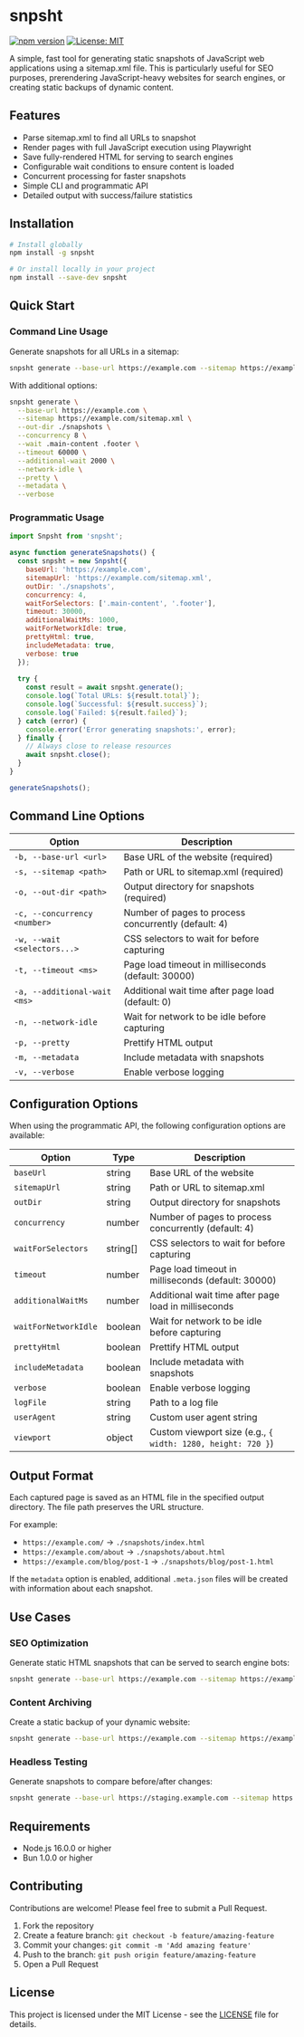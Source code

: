 # snpsht

[![npm version](https://img.shields.io/npm/v/snpsht.svg)](https://www.npmjs.com/package/snpsht)
[![License: MIT](https://img.shields.io/badge/License-MIT-yellow.svg)](https://opensource.org/licenses/MIT)

A simple, fast tool for generating static snapshots of JavaScript web applications using a sitemap.xml file. This is particularly useful for SEO purposes, prerendering JavaScript-heavy websites for search engines, or creating static backups of dynamic content.

## Features

- Parse sitemap.xml to find all URLs to snapshot
- Render pages with full JavaScript execution using Playwright
- Save fully-rendered HTML for serving to search engines
- Configurable wait conditions to ensure content is loaded
- Concurrent processing for faster snapshots
- Simple CLI and programmatic API
- Detailed output with success/failure statistics

## Installation

```bash
# Install globally
npm install -g snpsht

# Or install locally in your project
npm install --save-dev snpsht
```

## Quick Start

### Command Line Usage

Generate snapshots for all URLs in a sitemap:

```bash
snpsht generate --base-url https://example.com --sitemap https://example.com/sitemap.xml --out-dir ./snapshots
```

With additional options:

```bash
snpsht generate \
  --base-url https://example.com \
  --sitemap https://example.com/sitemap.xml \
  --out-dir ./snapshots \
  --concurrency 8 \
  --wait .main-content .footer \
  --timeout 60000 \
  --additional-wait 2000 \
  --network-idle \
  --pretty \
  --metadata \
  --verbose
```

### Programmatic Usage

```javascript
import Snpsht from 'snpsht';

async function generateSnapshots() {
  const snpsht = new Snpsht({
    baseUrl: 'https://example.com',
    sitemapUrl: 'https://example.com/sitemap.xml',
    outDir: './snapshots',
    concurrency: 4,
    waitForSelectors: ['.main-content', '.footer'],
    timeout: 30000,
    additionalWaitMs: 1000,
    waitForNetworkIdle: true,
    prettyHtml: true,
    includeMetadata: true,
    verbose: true
  });
  
  try {
    const result = await snpsht.generate();
    console.log(`Total URLs: ${result.total}`);
    console.log(`Successful: ${result.success}`);
    console.log(`Failed: ${result.failed}`);
  } catch (error) {
    console.error('Error generating snapshots:', error);
  } finally {
    // Always close to release resources
    await snpsht.close();
  }
}

generateSnapshots();
```

## Command Line Options

| Option | Description |
|--------|-------------|
| `-b, --base-url <url>` | Base URL of the website (required) |
| `-s, --sitemap <path>` | Path or URL to sitemap.xml (required) |
| `-o, --out-dir <path>` | Output directory for snapshots (required) |
| `-c, --concurrency <number>` | Number of pages to process concurrently (default: 4) |
| `-w, --wait <selectors...>` | CSS selectors to wait for before capturing |
| `-t, --timeout <ms>` | Page load timeout in milliseconds (default: 30000) |
| `-a, --additional-wait <ms>` | Additional wait time after page load (default: 0) |
| `-n, --network-idle` | Wait for network to be idle before capturing |
| `-p, --pretty` | Prettify HTML output |
| `-m, --metadata` | Include metadata with snapshots |
| `-v, --verbose` | Enable verbose logging |

## Configuration Options

When using the programmatic API, the following configuration options are available:

| Option | Type | Description |
|--------|------|-------------|
| `baseUrl` | string | Base URL of the website |
| `sitemapUrl` | string | Path or URL to sitemap.xml |
| `outDir` | string | Output directory for snapshots |
| `concurrency` | number | Number of pages to process concurrently (default: 4) |
| `waitForSelectors` | string[] | CSS selectors to wait for before capturing |
| `timeout` | number | Page load timeout in milliseconds (default: 30000) |
| `additionalWaitMs` | number | Additional wait time after page load in milliseconds |
| `waitForNetworkIdle` | boolean | Wait for network to be idle before capturing |
| `prettyHtml` | boolean | Prettify HTML output |
| `includeMetadata` | boolean | Include metadata with snapshots |
| `verbose` | boolean | Enable verbose logging |
| `logFile` | string | Path to a log file |
| `userAgent` | string | Custom user agent string |
| `viewport` | object | Custom viewport size (e.g., `{ width: 1280, height: 720 }`) |

## Output Format

Each captured page is saved as an HTML file in the specified output directory. The file path preserves the URL structure.

For example:
- `https://example.com/` → `./snapshots/index.html`
- `https://example.com/about` → `./snapshots/about.html`
- `https://example.com/blog/post-1` → `./snapshots/blog/post-1.html`

If the `metadata` option is enabled, additional `.meta.json` files will be created with information about each snapshot.

## Use Cases

### SEO Optimization

Generate static HTML snapshots that can be served to search engine bots:

```bash
snpsht generate --base-url https://example.com --sitemap https://example.com/sitemap.xml --out-dir ./public/snapshots --network-idle
```

### Content Archiving

Create a static backup of your dynamic website:

```bash
snpsht generate --base-url https://example.com --sitemap https://example.com/sitemap.xml --out-dir ./archive/$(date +%Y-%m-%d) --pretty --metadata
```

### Headless Testing

Generate snapshots to compare before/after changes:

```bash
snpsht generate --base-url https://staging.example.com --sitemap https://staging.example.com/sitemap.xml --out-dir ./snapshots/staging
```

## Requirements

- Node.js 16.0.0 or higher
- Bun 1.0.0 or higher

## Contributing

Contributions are welcome! Please feel free to submit a Pull Request.

1. Fork the repository
2. Create a feature branch: `git checkout -b feature/amazing-feature`
3. Commit your changes: `git commit -m 'Add amazing feature'`
4. Push to the branch: `git push origin feature/amazing-feature`
5. Open a Pull Request

## License

This project is licensed under the MIT License - see the [LICENSE](LICENSE) file for details.
